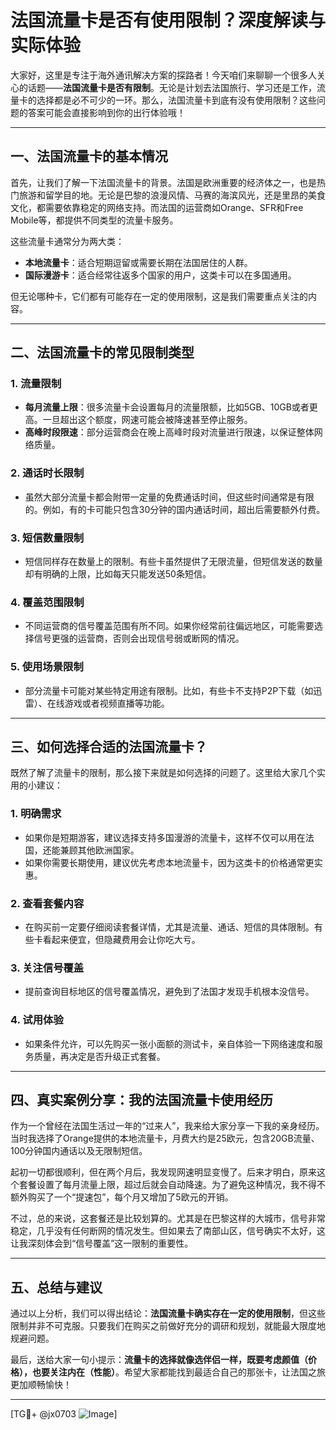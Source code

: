 # 法国流量卡是否有使用限制？深度解读与实际体验

大家好，这里是专注于海外通讯解决方案的探路者！今天咱们来聊聊一个很多人关心的话题——**法国流量卡是否有限制**。无论是计划去法国旅行、学习还是工作，流量卡的选择都是必不可少的一环。那么，法国流量卡到底有没有使用限制？这些问题的答案可能会直接影响到你的出行体验哦！

---

## 一、法国流量卡的基本情况

首先，让我们了解一下法国流量卡的背景。法国是欧洲重要的经济体之一，也是热门旅游和留学目的地。无论是巴黎的浪漫风情、马赛的海滨风光，还是里昂的美食文化，都需要依靠稳定的网络支持。而法国的运营商如Orange、SFR和Free Mobile等，都提供不同类型的流量卡服务。

这些流量卡通常分为两大类：
- **本地流量卡**：适合短期逗留或需要长期在法国居住的人群。
- **国际漫游卡**：适合经常往返多个国家的用户，这类卡可以在多国通用。

但无论哪种卡，它们都有可能存在一定的使用限制，这是我们需要重点关注的内容。

---

## 二、法国流量卡的常见限制类型

### 1. **流量限制**
   - **每月流量上限**：很多流量卡会设置每月的流量限额，比如5GB、10GB或者更高。一旦超出这个额度，网速可能会被降速甚至停止服务。
   - **高峰时段限速**：部分运营商会在晚上高峰时段对流量进行限速，以保证整体网络质量。

### 2. **通话时长限制**
   - 虽然大部分流量卡都会附带一定量的免费通话时间，但这些时间通常是有限的。例如，有的卡可能只包含30分钟的国内通话时间，超出后需要额外付费。

### 3. **短信数量限制**
   - 短信同样存在数量上的限制。有些卡虽然提供了无限流量，但短信发送的数量却有明确的上限，比如每天只能发送50条短信。

### 4. **覆盖范围限制**
   - 不同运营商的信号覆盖范围有所不同。如果你经常前往偏远地区，可能需要选择信号更强的运营商，否则会出现信号弱或断网的情况。

### 5. **使用场景限制**
   - 部分流量卡可能对某些特定用途有限制。比如，有些卡不支持P2P下载（如迅雷）、在线游戏或者视频直播等功能。

---

## 三、如何选择合适的法国流量卡？

既然了解了流量卡的限制，那么接下来就是如何选择的问题了。这里给大家几个实用的小建议：

### 1. 明确需求
   - 如果你是短期游客，建议选择支持多国漫游的流量卡，这样不仅可以用在法国，还能兼顾其他欧洲国家。
   - 如果你需要长期使用，建议优先考虑本地流量卡，因为这类卡的价格通常更实惠。

### 2. 查看套餐内容
   - 在购买前一定要仔细阅读套餐详情，尤其是流量、通话、短信的具体限制。有些卡看起来便宜，但隐藏费用会让你吃大亏。

### 3. 关注信号覆盖
   - 提前查询目标地区的信号覆盖情况，避免到了法国才发现手机根本没信号。

### 4. 试用体验
   - 如果条件允许，可以先购买一张小面额的测试卡，亲自体验一下网络速度和服务质量，再决定是否升级正式套餐。

---

## 四、真实案例分享：我的法国流量卡使用经历

作为一个曾经在法国生活过一年的“过来人”，我来给大家分享一下我的亲身经历。当时我选择了Orange提供的本地流量卡，月费大约是25欧元，包含20GB流量、100分钟国内通话以及无限制短信。

起初一切都很顺利，但在两个月后，我发现网速明显变慢了。后来才明白，原来这个套餐设置了每月流量上限，超过后就会自动降速。为了避免这种情况，我不得不额外购买了一个“提速包”，每个月又增加了5欧元的开销。

不过，总的来说，这套餐还是比较划算的。尤其是在巴黎这样的大城市，信号非常稳定，几乎没有任何断网的情况发生。但如果去了南部山区，信号确实不太好，这让我深刻体会到“信号覆盖”这一限制的重要性。

---

## 五、总结与建议

通过以上分析，我们可以得出结论：**法国流量卡确实存在一定的使用限制**，但这些限制并非不可克服。只要我们在购买之前做好充分的调研和规划，就能最大限度地规避问题。

最后，送给大家一句小提示：**流量卡的选择就像选伴侣一样，既要考虑颜值（价格），也要关注内在（性能）**。希望大家都能找到最适合自己的那张卡，让法国之旅更加顺畅愉快！

---

[TG💪+ @jx0703 ![Image](https://github.com/user-attachments/assets/dbca1d08-cadb-493c-b0ec-ad6f7a83f270)]